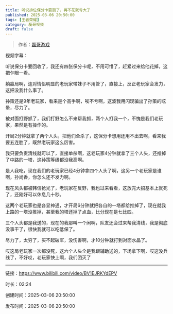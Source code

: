 ```yaml
---
title: 听说排位保分卡要删了，再不花就亏大了
published: 2025-03-06 20:50:00
tags: [王者荣耀]
category: 磊哥视频
draft: false
---
```



> 作者：[磊哥游戏](https://space.bilibili.com/268941858?spm_id_from=333.788.upinfo.head.click)

视频字幕：

听说保分卡要回收了，我还有四张保分卡呢，不用可惜了，赶紧过来给他花掉，这把乍眼一看。

躺赢局啊，连对情侣明显的老玩家带妹子不用管了，直接上，反正老玩家会发力，这把没我什么事了。

孙策还是9年老玩家，看来是个高手啊，唉不亏啊，这波我用闪现骗出了孙策的眩晕，尽力了。

被对面打野抓了，我们打野怎么不来帮我抓，两个人打我一个，不愧是我们老玩家，果然是有操作的。

开局2分钟就拿了两个人头，把他们全杀了，这保分卡想用还用不出去啊，看来我要五连胜了，既然老玩家这么厉害。

我只要负责清线就可以了，直接单杀啊，这老玩家4分钟就拿了三个人头，还推掉了中路的一塔，这孙策等级都没我高啊。

是人我吃，现在我们的老玩家已经4分钟拿四个人头了啊，这另一个老玩家是谁啊，孙尚香，你怎么还不发力啊。

现在风头都被韩信抢光了，老玩家在反野，我也过来看看，这放完大招基本上就死了，还刚好可以休息几十秒。

这两个老玩家也是各显神通，才开局6分钟就把各自的一塔都给推掉了，现在就我上路的一塔没推掉，甚至我的塔还掉了点血，比分现在是七比四。

三个人头都是我送的，现在的我那叫一个闲啊，队友还会过来帮我清线，我是彻底没事干了，很快我就可以吃低保了。

尽力了，太穷了，买不起破军，没伤害啊，才10分钟就打到对面水晶了。

哎这局老玩家一次都没死，这六个人头全是我跟辅助送的，下场拿下啊，哎这没兵线了，不好哎，老玩家快上啊，我们团灭了

---


链接：https://www.bilibili.com/video/BV1EJRKYdEPV



时长：02:24

创建时间：2025-03-06 20:50:00

发布时间：2025-03-06 20:50:00
